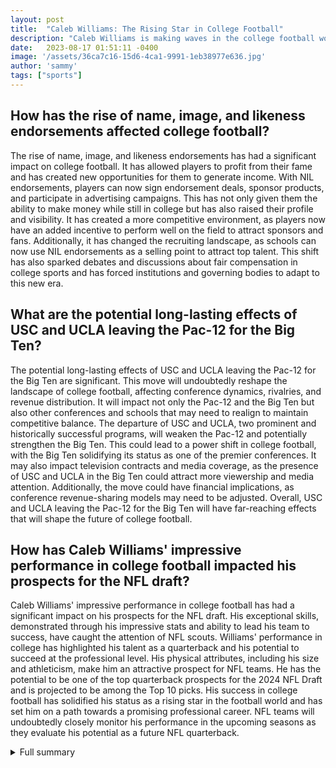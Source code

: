 ```yaml
---
layout: post
title:  "Caleb Williams: The Rising Star in College Football"
description: "Caleb Williams is making waves in the college football world as the front-runner for the prestigious Heisman Trophy. With his exceptional performances and projected success in the NFL draft, Williams has solidified his position as a rising star in the sport."
date:   2023-08-17 01:51:11 -0400
image: '/assets/36ca7c16-15d6-4ca1-9991-1eb38977e636.jpg'
author: 'sammy'
tags: ["sports"]
---
```


## How has the rise of name, image, and likeness endorsements affected college football?
The rise of name, image, and likeness endorsements has had a significant impact on college football. It has allowed players to profit from their fame and has created new opportunities for them to generate income. With NIL endorsements, players can now sign endorsement deals, sponsor products, and participate in advertising campaigns. This has not only given them the ability to make money while still in college but has also raised their profile and visibility. It has created a more competitive environment, as players now have an added incentive to perform well on the field to attract sponsors and fans. Additionally, it has changed the recruiting landscape, as schools can now use NIL endorsements as a selling point to attract top talent. This shift has also sparked debates and discussions about fair compensation in college sports and has forced institutions and governing bodies to adapt to this new era.

## What are the potential long-lasting effects of USC and UCLA leaving the Pac-12 for the Big Ten?
The potential long-lasting effects of USC and UCLA leaving the Pac-12 for the Big Ten are significant. This move will undoubtedly reshape the landscape of college football, affecting conference dynamics, rivalries, and revenue distribution. It will impact not only the Pac-12 and the Big Ten but also other conferences and schools that may need to realign to maintain competitive balance. The departure of USC and UCLA, two prominent and historically successful programs, will weaken the Pac-12 and potentially strengthen the Big Ten. This could lead to a power shift in college football, with the Big Ten solidifying its status as one of the premier conferences. It may also impact television contracts and media coverage, as the presence of USC and UCLA in the Big Ten could attract more viewership and media attention. Additionally, the move could have financial implications, as conference revenue-sharing models may need to be adjusted. Overall, USC and UCLA leaving the Pac-12 for the Big Ten will have far-reaching effects that will shape the future of college football.

## How has Caleb Williams' impressive performance in college football impacted his prospects for the NFL draft?
Caleb Williams' impressive performance in college football has had a significant impact on his prospects for the NFL draft. His exceptional skills, demonstrated through his impressive stats and ability to lead his team to success, have caught the attention of NFL scouts. Williams' performance in college has highlighted his talent as a quarterback and his potential to succeed at the professional level. His physical attributes, including his size and athleticism, make him an attractive prospect for NFL teams. He has the potential to be one of the top quarterback prospects for the 2024 NFL Draft and is projected to be among the Top 10 picks. His success in college football has solidified his status as a rising star in the football world and has set him on a path towards a promising professional career. NFL teams will undoubtedly closely monitor his performance in the upcoming seasons as they evaluate his potential as a future NFL quarterback.


<details>
        <summary>Full summary</summary>
<p>Caleb Williams is making waves in the college football world as the front-runner for the prestigious Heisman Trophy. Based on wagers placed at DraftKings Sportsbook, Williams has emerged as the favorite for the award in the upcoming 2023 season.</p>
<p>Despite history not being on his side, Williams had an impressive first year with the Trojans. He showcased his incredible talent by throwing for 4,537 yards and 42 touchdowns, while also running for 382 yards and 10 scores. These outstanding performances have solidified his position as a top contender for the Heisman Trophy.</p>
<p>However, Williams is not the only player in the running. LSU's Jayden Daniels, Texas' Quinn Ewers, Florida State's Jordan Travis, and Clemson's Cade Klubnik are all vying for the coveted award. The Heisman hierarchy is expected to change once the games begin, adding an element of excitement and unpredictability to the race.</p>
<p>In addition to being the front-runner for the Heisman Trophy, Williams has also made headlines with his impressive achievements. In 2022, he won the prestigious college football award, becoming a force to be reckoned with in the sport.</p>
<p>Williams' stellar performances have caught the attention of sportsbook enthusiasts. His latest Heisman odds at FanDuel Sportsbook are at +500, making him the player with the best odds among all college football athletes. This further solidifies his status as a top contender for the Heisman Trophy.</p>
<p>Throughout the season, Williams has consistently delivered exceptional performances on the field. He threw for over 400 yards in wins over UCLA and Arizona, cementing his reputation as a dominant quarterback. His Heisman odds spiked after these impressive victories, as he demonstrated his ability to lead his team to success.</p>
<p>Williams finished the regular season strong, securing the Heisman Trophy with his outstanding play. Despite facing challenges, such as struggling against Oregon State, Williams delivered a late touchdown that led his team to victory. He finished the season with 392 total yards and four touchdowns against Arizona State.</p>
<p>His stellar performances have not gone unnoticed by NFL scouts. Williams is expected to be one of the top quarterback prospects for the 2024 NFL Draft. With his good size at 6-foot-1 and 215 pounds, he has the physical attributes that make him an attractive prospect for NFL teams. He is projected to be among the Top 10 picks in the draft, further solidifying his status as a rising star in the football world.</p>
<p>The history of the Heisman Trophy is rich and storied. It all began in 1935 when Jay Berwanger won the first-ever Heisman Trophy. The award was later renamed in honor of John Heisman in 1936. Larry Kelley, Davey O'Brien, and Reggie Bush are among the notable winners of the award throughout the years. Archie Griffin remains the only player to have won the Heisman Trophy twice.</p>
<p>Certain schools have had particular success with the Heisman Trophy. Ohio State, Oklahoma, Notre Dame, and USC lead the pack with the most Heisman Trophies, each boasting seven winners. However, USC's total was reduced to six when Reggie Bush's 2005 award was vacated. In total, players from 40 schools have won the Heisman Trophy, with 19 schools having multiple winners.</p>
<p>The positions of players who have won the Heisman Trophy are diverse, reflecting the wide range of skill sets that can lead to success. Winners have included cornerbacks, ends, fullbacks, halfbacks, linebackers, punters, punt returners, quarterbacks, running backs, and wide receivers.</p>
<p>In 2009, the National Football Foundation retroactively selected Heisman Trophy winners for the years between 1889 and 1934, further cementing the legacy of this prestigious award.</p>
<p>As college football evolves, there have been significant changes in conference alignments. The recent announcement of Southern California and UCLA leaving the Pac-12 for the Big Ten marks a ground-shaking development in college sports. This move will undoubtedly have long-lasting effects on the landscape of college football.</p>
<p>Coaches and players alike must adapt to these changes and amplify new voices. Jerry Brewer emphasizes the need for coaches to stop whining and embrace the evolving college sports environment.</p>
<p>Another significant development in college football is the rise of name, image, and likeness (NIL) endorsements. Players are now able to profit from their fame, with the likes of Jimbo Fisher and Nick Saban engaging in a war of words over NIL money. However, most Americans continue to enjoy college sports, as revealed by a Post-UMD poll. The NCAA has issued guidelines for NIL endorsements, but boosters like Miami's John Ruiz remain unfazed.</p>
<p>Amidst the changes in college football, the magic of the sport remains intact. College football has a unique ability to captivate fans and provide unforgettable moments. Despite attempts to undermine its allure, college football continues to thrive.</p>
<p>Kirby Smart's victory over Nick Saban symbolizes a changing of the guard in the college football landscape. The win has injected a new level of excitement and anticipation into the sport, leaving fans eager to see what the future holds.</p>
<p>One figure who demands attention is Deion Sanders. He has made a significant impact as a coach and a public figure. His presence on and off the field is impossible to ignore.</p>
<p>Chase Kiddy, a writer for BetMGM and co-host of The Lion's Edge podcast, brings his expertise and passion for NFL and college football to his work. His articles have been featured in reputable publications such as the Richmond Times-Dispatch, the Washington Post, the Daily News-Record, and HERO Sports. Kiddy's first novel, Cave Paintings, is currently in development, further showcasing his multifaceted talent.</p>
<p>With the Heisman Trophy race heating up and college football undergoing significant changes, Caleb Williams stands at the center of it all. His exceptional performances and undeniable talent have propelled him to the forefront of the sport. As the favorite for the Heisman Trophy, Williams has the opportunity to make history by winning the award in back-to-back seasons.</p>
<p>Whether he secures the Heisman Trophy or not, Williams has already established himself as a rising star. His achievements on the field and his projected success in the NFL draft solidify his status as one of the top quarterback prospects. The college football world eagerly awaits the outcome of this thrilling season and the crowning of the next Heisman Trophy winner.</p>
</details>